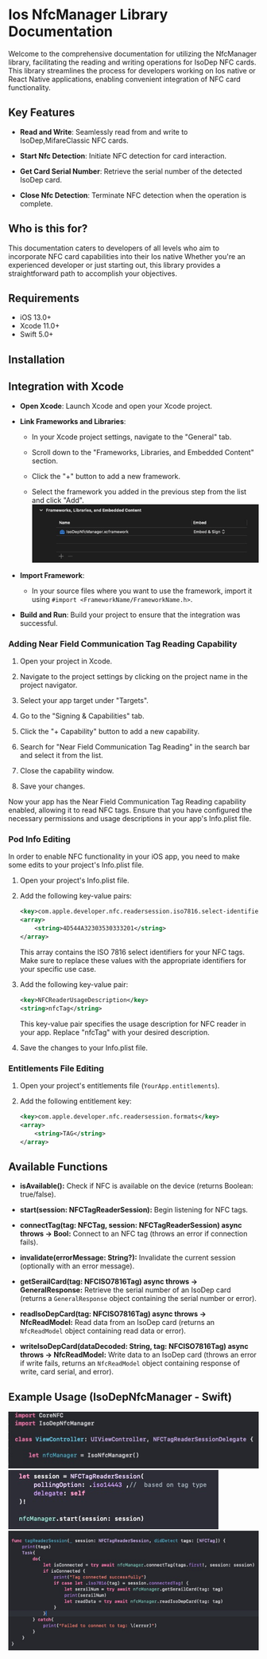 # **Ios NfcManager Library Documentation**

Welcome to the comprehensive documentation for utilizing the NfcManager
library, facilitating the reading and writing operations for
IsoDep NFC cards. This library streamlines the process for
developers working on Ios native or React Native applications,
enabling convenient integration of NFC card functionality.

## **Key Features**

-   **Read and Write**: Seamlessly read from and write to
    IsoDep,MifareClassic NFC cards.

-   **Start Nfc Detection**: Initiate NFC detection for card
    interaction.

-   **Get Card Serial Number**: Retrieve the serial
    number of the detected IsoDep card.

-   **Close Nfc Detection**: Terminate NFC detection when the operation
    is complete.

## **Who is this for?**

This documentation caters to developers of all levels who aim to
incorporate NFC card capabilities into their Ios native Whether
you\'re an experienced developer or just starting out, this library
provides a straightforward path to accomplish your objectives.

## Requirements

- iOS 13.0+
- Xcode 11.0+
- Swift 5.0+

## **Installation**
## **Integration with Xcode**

-   **Open Xcode**: Launch Xcode and open your Xcode project.
-   **Link Frameworks and Libraries**:

    -   In your Xcode project settings, navigate to the "General" tab.

    -   Scroll down to the "Frameworks, Libraries, and Embedded Content" section.

    -   Click the "+" button to add a new framework.

    -   Select the framework you added in the previous step from the list and click "Add".
      ![alt text](https://github.com/ahmedMohHegazy/sdkPdf/blob/main/1.jpeg)


-   **Import Framework**:

    -   In your source files where you want to use the framework, import it using `#import <FrameworkName/FrameworkName.h>`.

-   **Build and Run**: Build your project to ensure that the integration was successful.

### Adding Near Field Communication Tag Reading Capability

1. Open your project in Xcode.

2. Navigate to the project settings by clicking on the project name in the project navigator.

3. Select your app target under "Targets".

4. Go to the "Signing & Capabilities" tab.

5. Click the "+ Capability" button to add a new capability.

6. Search for "Near Field Communication Tag Reading" in the search bar and select it from the list.

7. Close the capability window.

8. Save your changes.

Now your app has the Near Field Communication Tag Reading capability enabled, allowing it to read NFC tags. Ensure that you have configured the necessary permissions and usage descriptions in your app's Info.plist file.


### Pod Info Editing

In order to enable NFC functionality in your iOS app, you need to make some edits to your project's Info.plist file.

1. Open your project's Info.plist file.

2. Add the following key-value pairs:

    ```xml
    <key>com.apple.developer.nfc.readersession.iso7816.select-identifiers</key>
    <array>
        <string>4D544A32303530333201</string>
    </array>
    ```

    This array contains the ISO 7816 select identifiers for your NFC tags. Make sure to replace these values with the appropriate identifiers for your specific use case.

3. Add the following key-value pair:

    ```xml
    <key>NFCReaderUsageDescription</key>
    <string>nfcTag</string>
    ```

    This key-value pair specifies the usage description for NFC reader in your app. Replace "nfcTag" with your desired description.

4. Save the changes to your Info.plist file.
### Entitlements File Editing

1. Open your project's entitlements file (`YourApp.entitlements`).

2. Add the following entitlement key:

    ```xml
    <key>com.apple.developer.nfc.readersession.formats</key>
    <array>
        <string>TAG</string>
    </array>
    ```


## **Available Functions**

-   **isAvailable():** Check if NFC is available on the device (returns
    Boolean: true/false).

-   **start(session: NFCTagReaderSession):** Begin listening for NFC tags.

-   **connectTag(tag: NFCTag, session: NFCTagReaderSession) async throws -> Bool:** Connect to an NFC tag (throws an error if connection fails).

-   **invalidate(errorMessage: String?):** Invalidate the current session (optionally with an error message).

-   **getSerailCard(tag: NFCISO7816Tag) async throws -> GeneralResponse:** Retrieve the serial number of an IsoDep card (returns a `GeneralResponse` object containing the serial number or error).

-   **readIsoDepCard(tag: NFCISO7816Tag) async throws -> NfcReadModel:** Read data from an IsoDep card (returns an `NfcReadModel` object containing read data or error).

-   **writeIsoDepCard(dataDecoded: String, tag: NFCISO7816Tag) async throws -> NfcReadModel:** Write data to an IsoDep card (throws an error if write fails, returns an `NfcReadModel` object containing response of write, card serial, and error).


## **Example Usage (IsoDepNfcManager - Swift)**


![alt text](https://github.com/ahmedMohHegazy/sdkPdf/blob/main/2.jpeg)
![alt text](https://github.com/ahmedMohHegazy/sdkPdf/blob/main/3.jpeg)
![alt text](https://github.com/ahmedMohHegazy/sdkPdf/blob/main/4.jpeg)
